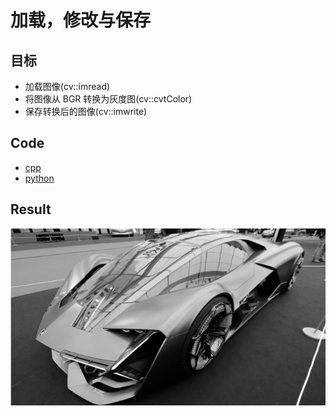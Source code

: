 # 加载，修改与保存

## 目标

- 加载图像(cv::imread)
- 将图像从 BGR 转换为灰度图(cv::cvtColor)
- 保存转换后的图像(cv::imwrite)

## Code

- [cpp](./code/cpp)
- [python](./code/python)

## Result

![result](https://github.com/QWERDF007/LearningOpenCV4/blob/master/project/load_modify_save/result/result.jpg)



